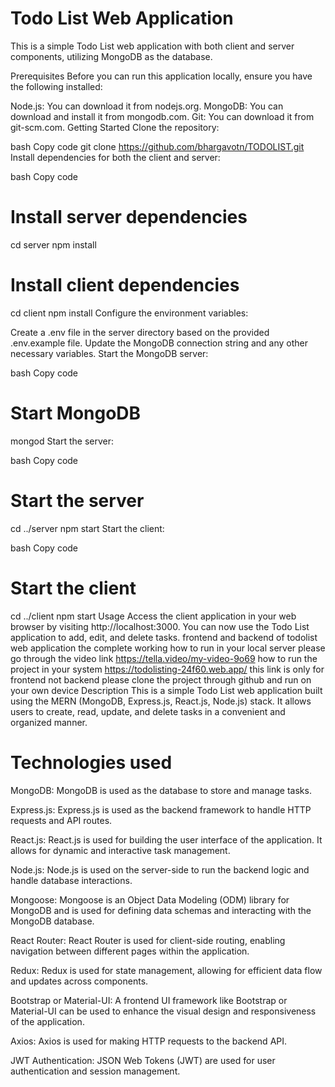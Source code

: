 # Todo List Web Application
This is a simple Todo List web application with both client and server components, utilizing MongoDB as the database.

Prerequisites
Before you can run this application locally, ensure you have the following installed:

Node.js: You can download it from nodejs.org.
MongoDB: You can download and install it from mongodb.com.
Git: You can download it from git-scm.com.
Getting Started
Clone the repository:

bash
Copy code
git clone https://github.com/bhargavotn/TODOLIST.git
Install dependencies for both the client and server:

bash
Copy code
# Install server dependencies
cd server
npm install

# Install client dependencies
cd client
npm install
Configure the environment variables:

Create a .env file in the server directory based on the provided .env.example file. Update the MongoDB connection string and any other necessary variables.
Start the MongoDB server:

bash
Copy code
# Start MongoDB
mongod
Start the server:

bash
Copy code
# Start the server
cd ../server
npm start
Start the client:

bash
Copy code
# Start the client
cd ../client
npm start
Usage
Access the client application in your web browser by visiting http://localhost:3000.
You can now use the Todo List application to add, edit, and delete tasks.
frontend and backend of todolist web application the complete working how to run in your local server please go through the video link https://tella.video/my-video-9o69 how to run the project in your system
https://todolisting-24f60.web.app/ this link is only for frontend not backend 
please clone the project through github and run on your own device
Description
This is a simple Todo List web application built using the MERN (MongoDB, Express.js, React.js, Node.js) stack. It allows users to create, read, update, and delete tasks in a convenient and organized manner.

# Technologies used
MongoDB: MongoDB is used as the database to store and manage tasks.

Express.js: Express.js is used as the backend framework to handle HTTP requests and API routes.

React.js: React.js is used for building the user interface of the application. It allows for dynamic and interactive task management.

Node.js: Node.js is used on the server-side to run the backend logic and handle database interactions.

Mongoose: Mongoose is an Object Data Modeling (ODM) library for MongoDB and is used for defining data schemas and interacting with the MongoDB database.

React Router: React Router is used for client-side routing, enabling navigation between different pages within the application.

Redux: Redux is used for state management, allowing for efficient data flow and updates across components.

Bootstrap or Material-UI: A frontend UI framework like Bootstrap or Material-UI can be used to enhance the visual design and responsiveness of the application.

Axios: Axios is used for making HTTP requests to the backend API.

JWT Authentication: JSON Web Tokens (JWT) are used for user authentication and session management.
